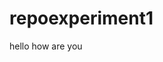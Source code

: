 # repoexperiment1
<html>
  <head>
    <title>Experiment</title>
  </head>
  <body>
    hello how are you
  </body>
</html>
